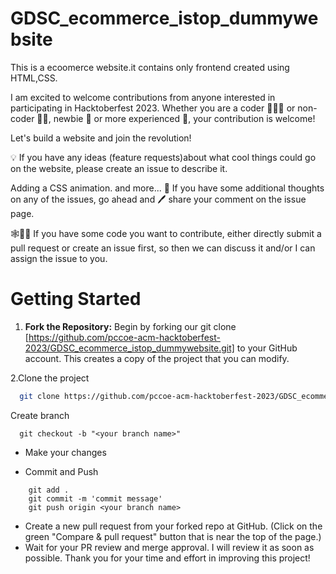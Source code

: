 # GDSC_ecommerce_istop_dummywebsite
This is a ecoomerce website.it contains only frontend created using HTML,CSS.

I am excited to welcome contributions from anyone interested in participating in Hacktoberfest 2023.
Whether you are a coder 👨🏾‍💻 or non-coder 👩‍🎨, newbie 👶 or more experienced 👴, your contribution is welcome!

Let's build a website and join the revolution!

💡 If you have any ideas (feature requests)about what cool things could go on the website, please create an issue to describe it.

Adding a CSS animation.
and more...
📢 If you have some additional thoughts on any of the issues, go ahead and 🖊 share your comment on the issue page.

🕸🧑‍💻 If you have some code you want to contribute, either directly submit a pull request or create an issue first, so then we can discuss it and/or I can assign the issue to you.

# Getting Started

1. **Fork the Repository:** Begin by forking our git clone
      [https://github.com/pccoe-acm-hacktoberfest-2023/GDSC_ecommerce_istop_dummywebsite.git]
to your GitHub account. This creates a copy of the project that you can modify.

2.Clone the project

```bash
  git clone https://github.com/pccoe-acm-hacktoberfest-2023/GDSC_ecommerce_istop_dummywebsite.git
```

Create branch
```
  git checkout -b "<your branch name>"
```

- Make your changes

- Commit and Push

```
    git add .
    git commit -m 'commit message'
    git push origin <your branch name>
```
- Create a new pull request from your forked repo at GitHub. (Click on the green "Compare & pull request" button that is near the top of the page.)
- Wait for your PR review and merge approval. I will review it as soon as possible. Thank you for your time and effort in improving this project!



